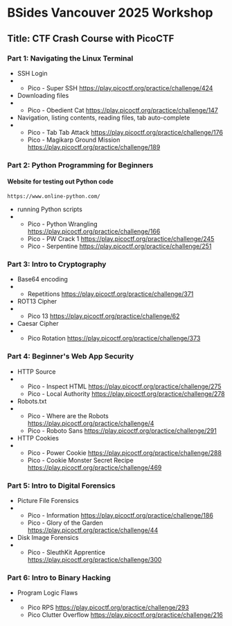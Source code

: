 # BSides Vancouver 2025 Workshop
## Title: CTF Crash Course with PicoCTF
### Part 1: Navigating the Linux Terminal
* SSH Login
* * Pico - Super SSH https://play.picoctf.org/practice/challenge/424
* Downloading files
* * Pico - Obedient Cat https://play.picoctf.org/practice/challenge/147
* Navigation, listing contents, reading files, tab auto-complete
* * Pico - Tab Tab Attack https://play.picoctf.org/practice/challenge/176
  * Pico - Magikarp Ground Mission https://play.picoctf.org/practice/challenge/189
### Part 2: Python Programming for Beginners
#### Website for testing out Python code
`https://www.online-python.com/`
* running Python scripts
* * Pico - Python Wrangling https://play.picoctf.org/practice/challenge/166
  * Pico - PW Crack 1 https://play.picoctf.org/practice/challenge/245
  * Pico - Serpentine https://play.picoctf.org/practice/challenge/251
### Part 3: Intro to Cryptography
* Base64 encoding
* * Repetitions https://play.picoctf.org/practice/challenge/371
* ROT13 Cipher
* * Pico 13 https://play.picoctf.org/practice/challenge/62
* Caesar Cipher
* * Pico Rotation https://play.picoctf.org/practice/challenge/373
### Part 4: Beginner's Web App Security
* HTTP Source
* * Pico - Inspect HTML https://play.picoctf.org/practice/challenge/275
  * Pico - Local Authority https://play.picoctf.org/practice/challenge/278
* Robots.txt
* * Pico - Where are the Robots https://play.picoctf.org/practice/challenge/4
  * Pico - Roboto Sans https://play.picoctf.org/practice/challenge/291
* HTTP Cookies
* * Pico - Power Cookie https://play.picoctf.org/practice/challenge/288
  * Pico - Cookie Monster Secret Recipe https://play.picoctf.org/practice/challenge/469
### Part 5: Intro to Digital Forensics
* Picture File Forensics
* * Pico - Information https://play.picoctf.org/practice/challenge/186
  * Pico - Glory of the Garden https://play.picoctf.org/practice/challenge/44
* Disk Image Forensics
* * Pico - SleuthKit Apprentice https://play.picoctf.org/practice/challenge/300
### Part 6: Intro to Binary Hacking
* Program Logic Flaws
* * Pico RPS https://play.picoctf.org/practice/challenge/293
  * Pico Clutter Overflow https://play.picoctf.org/practice/challenge/216
